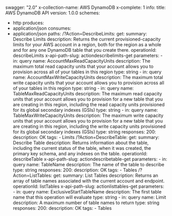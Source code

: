 swagger: "2.0"
x-collection-name: AWS DynamoDB
x-complete: 1
info:
  title: AWS DynamoDB API
  version: 1.0.0
schemes:
- http
produces:
- application/json
consumes:
- application/json
paths:
  /?Action=DescribeLimits:
    get:
      summary: Describe Limits
      description: Returns the current provisioned-capacity limits for your AWS account
        in a region, both for the region as a whole and for any one DynamoDB table
        that you create there.
      operationId: describeLimits
      x-api-path-slug: actiondescribelimits-get
      parameters:
      - in: query
        name: AccountMaxReadCapacityUnits
        description: The maximum total read capacity units that your account allows
          you to provision across all of your tables in this region
        type: string
      - in: query
        name: AccountMaxWriteCapacityUnits
        description: The maximum total write capacity units that your account allows
          you to provision across all of your tables in this region
        type: string
      - in: query
        name: TableMaxReadCapacityUnits
        description: The maximum read capacity units that your account allows you
          to provision for a new table that you are creating in this region, including
          the read capacity units provisioned for its global secondary indexes (GSIs)
        type: string
      - in: query
        name: TableMaxWriteCapacityUnits
        description: The maximum write capacity units that your account allows you
          to provision for a new table that you are creating in this region, including
          the write capacity units provisioned for its global secondary indexes (GSIs)
        type: string
      responses:
        200:
          description: OK
      tags:
      - Limits
  /?Action=DescribeTable:
    get:
      summary: Describe Table
      description: Returns information about the table, including the current status
        of the table, when it was created, the primary key schema, and any indexes
        on the table.
      operationId: describeTable
      x-api-path-slug: actiondescribetable-get
      parameters:
      - in: query
        name: TableName
        description: The name of the table to describe
        type: string
      responses:
        200:
          description: OK
      tags:
      - Tables
  /?Action=ListTables:
    get:
      summary: List Tables
      description: Returns an array of table names associated with the current account
        and endpoint.
      operationId: listTables
      x-api-path-slug: actionlisttables-get
      parameters:
      - in: query
        name: ExclusiveStartTableName
        description: The first table name that this operation will evaluate
        type: string
      - in: query
        name: Limit
        description: A maximum number of table names to return
        type: string
      responses:
        200:
          description: OK
      tags:
      - Tables